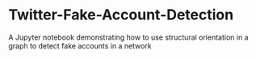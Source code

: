 # Twitter-Fake-Account-Detection
A Jupyter notebook demonstrating how to use structural orientation in a graph to detect fake accounts in a network
